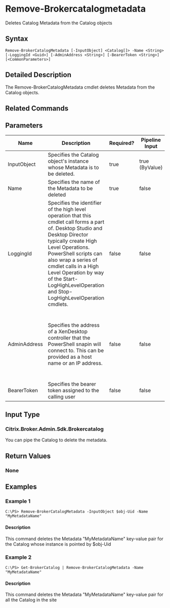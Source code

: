 ﻿
# Remove-Brokercatalogmetadata
Deletes Catalog Metadata from the Catalog objects
## Syntax
```
Remove-BrokerCatalogMetadata [-InputObject] <Catalog[]> -Name <String> [-LoggingId <Guid>] [-AdminAddress <String>] [-BearerToken <String>] [<CommonParameters>]
```
## Detailed Description
The Remove-BrokerCatalogMetadata cmdlet deletes Metadata from the Catalog objects.


## Related Commands

## Parameters
| Name   | Description | Required? | Pipeline Input | Default Value |
| --- | --- | --- | --- | --- |
| InputObject | Specifies the Catalog object's instance whose Metadata is to be deleted. | true | true (ByValue) |  |
| Name | Specifies the name of the Metadata to be deleted | true | false |  |
| LoggingId | Specifies the identifier of the high level operation that this cmdlet call forms a part of. Desktop Studio and Desktop Director typically create High Level Operations. PowerShell scripts can also wrap a series of cmdlet calls in a High Level Operation by way of the Start-LogHighLevelOperation and Stop-LogHighLevelOperation cmdlets. | false | false |  |
| AdminAddress | Specifies the address of a XenDesktop controller that the PowerShell snapin will connect to. This can be provided as a host name or an IP address. | false | false | Localhost. Once a value is provided by any cmdlet, this value will become the default. |
| BearerToken | Specifies the bearer token assigned to the calling user | false | false |  |

## Input Type

### Citrix.Broker.Admin.Sdk.Brokercatalog
You can pipe the Catalog to delete the metadata.
## Return Values

### None

## Examples

### Example 1
```
C:\PS> Remove-BrokerCatalogMetadata -InputObject $obj-Uid -Name "MyMetadataName"
```
#### Description
This command deletes the Metadata "MyMetadataName" key-value pair for the Catalog whose instance is pointed by \$obj-Uid
### Example 2
```
C:\PS> Get-BrokerCatalog | Remove-BrokerCatalogMetadata -Name "MyMetadataName"
```
#### Description
This command deletes the Metadata "MyMetadataName" key-value pair for all the Catalog in the site
